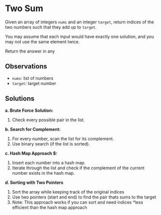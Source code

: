 # Two Sum

Given an array of integers `nums` and an integer `target`, return indices of the two numbers such that they add up to `target`.

You may assume that each input would have exactly one solution, and you may not use the same element twice.

Return the answer in any



## Observations
- `nums`: list of numbers
- `target`: target number

## Solutions

**a. Brute Force Solution:**  
1. Check every possible pair in the list.

**b. Search for Complement:**  
1. For every number, scan the list for its complement.  
2. Use binary search (if the list is sorted).

**c. Hash Map Approach $:**  
1. Insert each number into a hash map.  
2. Iterate through the list and check if the complement of the current number exists in the hash map.

**d. Sorting with Two Pointers**
1. Sort the array while keeping track of the original indices
2. Use two pointers (start and end) to find the pair thats sums to the target
3. Note: This approach works if you can sort and need indices *less efficient than the hash map approach
